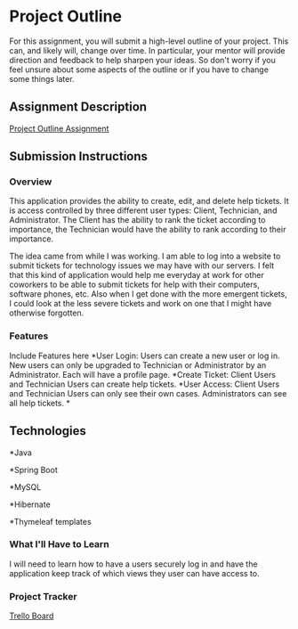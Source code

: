 # Project Outline
For this assignment, you will submit a high-level outline of your project. This can, and likely will, change over time. In particular, your mentor will provide direction and feedback to help sharpen your ideas. So don't worry if you feel unsure about some aspects of the outline or if you have to change some things later.

## Assignment Description
[Project Outline Assignment](https://education.launchcode.org/liftoff/modules/assignments/project-outline)

## Submission Instructions

### Overview
This application provides the ability to create, edit, and delete help tickets. It is access controlled by three different user types: Client, Technician, and Administrator. The Client has the ability to rank the ticket according to importance, the Technician would have the ability to rank according to their importance.

The idea came from while I was working. I am able to log into a website to submit tickets for technology issues we may have with our servers. I felt that this kind of application would help me everyday at work for other coworkers to be able to submit tickets for help with their computers, software phones, etc. Also when I get done with the more emergent tickets, I could look at the less severe tickets and work on one that I might have otherwise forgotten.  



### Features
Include Features here
*User Login: Users can create a new user or log in. New users can only be upgraded to Technician or Administrator by an Administrator. Each will have a profile page.
*Create Ticket: Client Users and Technician Users can create help tickets.
*User Access: Client Users and Technician Users can only see their own cases. Administrators can see all help tickets. 
*
## Technologies
*Java

*Spring Boot

*MySQL

*Hibernate

*Thymeleaf templates

### What I'll Have to Learn
I will need to learn how to have a users securely log in and have the application keep track of which views they user can have access to. 
### Project Tracker
[Trello Board](https://trello.com/b/5AzorhIX/liftoff)
